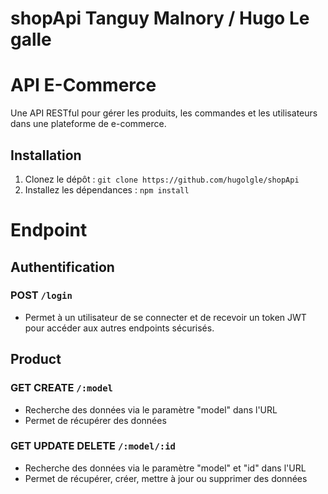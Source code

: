 # shopApi Tanguy Malnory / Hugo Le galle

# API E-Commerce

Une API RESTful pour gérer les produits, les commandes et les utilisateurs dans une plateforme de e-commerce.

## Installation

1. Clonez le dépôt : `git clone https://github.com/hugolgle/shopApi`
2. Installez les dépendances : `npm install`

# Endpoint

## Authentification

### **POST** `/login`

- Permet à un utilisateur de se connecter et de recevoir un token JWT pour accéder aux autres endpoints sécurisés.

## Product

### **GET** **CREATE** `/:model`

- Recherche des données via le paramètre "model" dans l'URL
- Permet de récupérer des données

### **GET** **UPDATE** **DELETE** `/:model/:id`

- Recherche des données via le paramètre "model" et "id" dans l'URL
- Permet de récupérer, créer, mettre à jour ou supprimer des données
